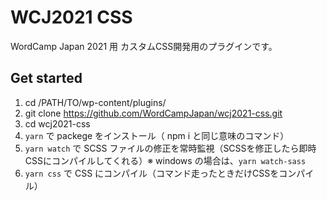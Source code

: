 # WCJ2021 CSS

WordCamp Japan 2021 用 カスタムCSS開発用のプラグインです。

## Get started

1. cd /PATH/TO/wp-content/plugins/
2. git clone https://github.com/WordCampJapan/wcj2021-css.git
3. cd wcj2021-css
4. ```yarn``` で packege をインストール（ npm i と同じ意味のコマンド）
5. ```yarn watch``` で SCSS ファイルの修正を常時監視（SCSSを修正したら即時CSSにコンパイルしてくれる）※ windows の場合は、```yarn watch-sass```
6. ```yarn css``` で CSS にコンパイル（コマンド走ったときだけCSSをコンパイル）
